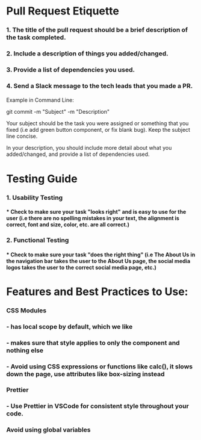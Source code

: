 # Pull Request Etiquette

### 1. The title of the pull request should be a brief description of the task completed.
### 2. Include a description of things you added/changed.
### 3. Provide a list of dependencies you used. 
### 4. Send a Slack message to the tech leads that you made a PR.
####

Example in Command Line:

git commit -m "Subject" -m "Description"

Your subject should be the task you were assigned or something that you fixed (i.e add green button component, or fix blank bug). Keep the subject line concise.

In your description, you should include more detail about what you added/changed, and provide a list of dependencies used.

# Testing Guide
### 1. Usability Testing
#### * Check to make sure your task "looks right" and is easy to use for the user (i.e there are no spelling mistakes in your text, the alignment is correct, font and size, color, etc. are all correct.)
### 2. Functional Testing
#### * Check to make sure your task "does the right thing" (i.e The About Us in the navigation bar takes the user to the About Us page, the social media logos takes the user to the correct social media page, etc.)


# Features and Best Practices to Use:
### CSS Modules
###   - has local scope by default, which we like
###   - makes sure that style applies to only the component and nothing else
###   - Avoid using CSS expressions or functions like calc(), it slows down the page, use attributes like box-sizing instead

### Prettier
###   - Use Prettier in VSCode for consistent style throughout your code.

### Avoid using global variables


